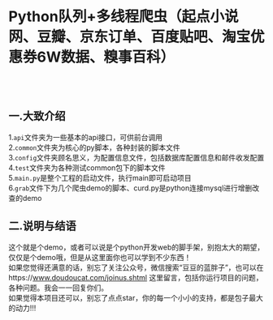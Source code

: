 # Python队列+多线程爬虫（起点小说网、豆瓣、京东订单、百度贴吧、淘宝优惠券6W数据、糗事百科）
<br><br>
## 一.大致介绍<br>
1.`api`文件夹为一些基本的api接口，可供前台调用<br>
2.`common`文件夹为核心的py脚本，各种封装的脚本文件<br>
3.`config`文件夹顾名思义，为配置信息文件，包括数据库配置信息和邮件收发配置<br>
4.`test`文件夹为各种测试common包下的脚本文件<br>
5.`main.py`是整个工程的启动文件，执行main即可启动项目<br>
6.`grab`文件下为几个爬虫demo的脚本、curd.py是python连接mysql进行增删改查的demo<br>
## 二.说明与结语<br>
这个就是个demo，或者可以说是个python开发web的脚手架，别抱太大的期望，仅仅是个demo哦，但是从这里面你也可以学到不少东西！<br>
如果您觉得还满意的话，别忘了关注公众号，微信搜索“豆豆的蓝胖子”，也可以在https://www.doudoucat.com/joinus.shtml 这里留言，包括你运行项目的问题，各种问题。我会一一回复你们。<br>如果觉得本项目还可以，别忘了点点star，你的每一个小小的支持，都是包子最大的动力!!!
